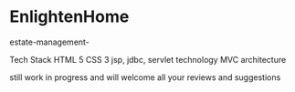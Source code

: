 # EnlightenHome
estate-management-

Tech Stack
 HTML 5
 CSS 3
 jsp, jdbc, servlet technology
 MVC architecture

still work in progress and will welcome all your reviews and suggestions
